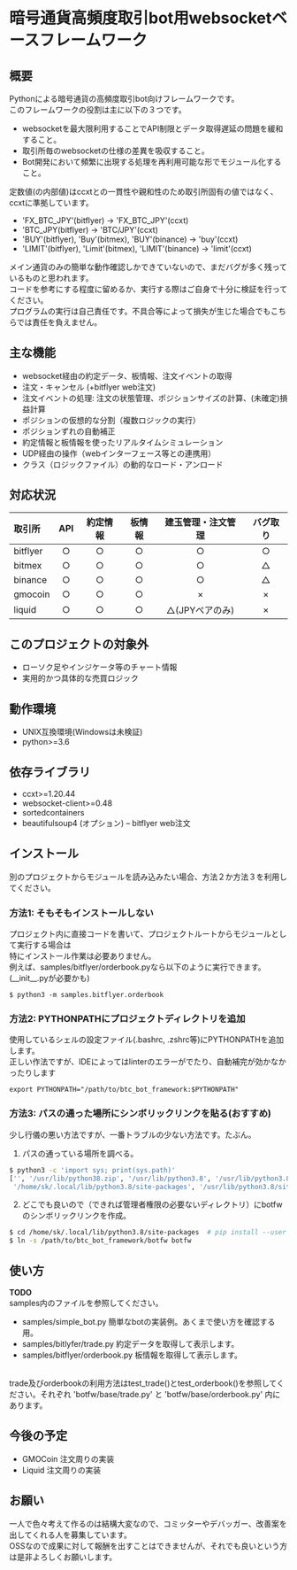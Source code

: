 # 暗号通貨高頻度取引bot用websocketベースフレームワーク
## 概要
Pythonによる暗号通貨の高頻度取引bot向けフレームワークです。<br>
このフレームワークの役割は主に以下の３つです。
* websocketを最大限利用することでAPI制限とデータ取得遅延の問題を緩和すること。
* 取引所毎のwebsocketの仕様の差異を吸収すること。
* Bot開発において頻繁に出現する処理を再利用可能な形でモジュール化すること。

定数値(の内部値)はccxtとの一貫性や親和性のため取引所固有の値ではなく、ccxtに準拠しています。

* 'FX_BTC_JPY'(bitflyer) -> 'FX_BTC_JPY'(ccxt)
* 'BTC_JPY(bitflyer) -> 'BTC/JPY'(ccxt)
* 'BUY'(bitflyer), 'Buy'(bitmex), 'BUY'(binance) -> 'buy'(ccxt)
* 'LIMIT'(bitflyer), 'Limit'(bitmex), 'LIMIT'(binance) -> 'limit'(ccxt)

メイン通貨のみの簡単な動作確認しかできていないので、まだバグが多く残っているものと思われます。<br>
コードを参考にする程度に留めるか、実行する際はご自身で十分に検証を行ってください。<br>
プログラムの実行は自己責任です。不具合等によって損失が生じた場合でもこちらでは責任を負えません。<br>

## 主な機能
* websocket経由の約定データ、板情報、注文イベントの取得
* 注文・キャンセル (+bitflyer web注文)
* 注文イベントの処理: 注文の状態管理、ポジションサイズの計算、(未確定)損益計算
* ポジションの仮想的な分割（複数ロジックの実行）
* ポジションずれの自動補正
* 約定情報と板情報を使ったリアルタイムシミュレーション
* UDP経由の操作（webインターフェース等との連携用）
* クラス（ロジックファイル）の動的なロード・アンロード

## 対応状況
| 取引所      | API   | 約定情報 | 板情報 | 建玉管理・注文管理 | バグ取り |
|:-----------|:-----:|:-------:|:-----:|:---------------:|:------:|
| bitflyer   | ○     | ○       | ○     | ○               | ○      |    
| bitmex     | ○     | ○       | ○     | ○               | △      |
| binance    | ○     | ○       | ○     | ○               | △      |
| gmocoin    | ○     | ○       | ○     | ×               | ×      |
| liquid     | ○     | ○       | ○     | △(JPYペアのみ)   | ×      |

## このプロジェクトの対象外
* ローソク足やインジケータ等のチャート情報
* 実用的かつ具体的な売買ロジック

## 動作環境
* UNIX互換環境(Windowsは未検証)
* python>=3.6

## 依存ライブラリ
* ccxt>=1.20.44
* websocket-client>=0.48
* sortedcontainers
* beautifulsoup4 (オプション) – bitflyer web注文

## インストール
別のプロジェクトからモジュールを読み込みたい場合、方法２か方法３を利用してください。
### 方法1: そもそもインストールしない<br>
プロジェクト内に直接コードを書いて、プロジェクトルートからモジュールとして実行する場合は<br>
特にインストール作業は必要ありません。<br>
例えば、samples/bitflyer/orderbook.pyなら以下のように実行できます。(\_\_init\_\_.pyが必要かも)
```
$ python3 -m samples.bitflyer.orderbook
```

### 方法2: PYTHONPATHにプロジェクトディレクトリを追加<br>
使用しているシェルの設定ファイル(.bashrc, .zshrc等)にPYTHONPATHを追加します。<br>
正しい作法ですが、IDEによってはlinterのエラーがでたり、自動補完が効かなかったりします<br>
```
export PYTHONPATH="/path/to/btc_bot_framework:$PYTHONPATH"
```

### 方法3: パスの通った場所にシンボリックリンクを貼る(おすすめ)<br>
少し行儀の悪い方法ですが、一番トラブルの少ない方法です。たぶん。
1. パスの通っている場所を調べる。
```sh
$ python3 -c 'import sys; print(sys.path)'
['', '/usr/lib/python38.zip', '/usr/lib/python3.8', '/usr/lib/python3.8/lib-dynload',
 '/home/sk/.local/lib/python3.8/site-packages', '/usr/lib/python3.8/site-packages']
```
2. どこでも良いので（できれば管理者権限の必要ないディレクトリ）にbotfwのシンボリックリンクを作成。
```sh
$ cd /home/sk/.local/lib/python3.8/site-packages  # pip install --user で使われるディレクトリ
$ ln -s /path/to/btc_bot_framework/botfw botfw
```

## 使い方
**TODO**<br>
samples内のファイルを参照してください。
* samples/simple_bot.py 簡単なbotの実装例。あくまで使い方を確認する用。
* samples/bitlyfer/trade.py 約定データを取得して表示します。
* samples/bitflyer/orderbook.py 板情報を取得して表示します。
<br>
trade及びorderbookの利用方法はtest_trade()とtest_orderbook()を参照してください。それぞれ 'botfw/base/trade.py' と 'botfw/base/orderbook.py' 内にあります。

## 今後の予定
* GMOCoin 注文周りの実装
* Liquid 注文周りの実装

## お願い
一人で色々考えて作るのは結構大変なので、コミッターやデバッガー、改善案を出してくれる人を募集しています。<br>
OSSなので成果に対して報酬を出すことはできませんが、それでも良いという方は是非よろしくお願いします。
